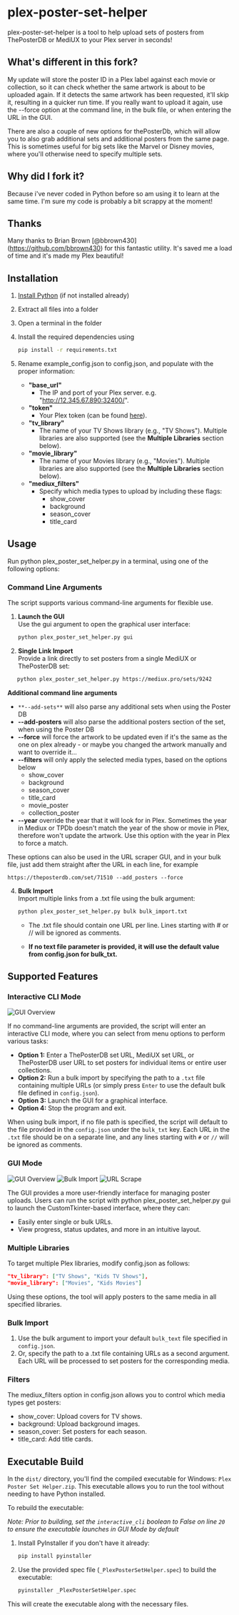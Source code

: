 
# plex-poster-set-helper

plex-poster-set-helper is a tool to help upload sets of posters from ThePosterDB or MediUX to your Plex server in seconds!

## What's different in this fork?
My update will store the poster ID in a Plex label against each movie or collection, so it can check whether the same artwork is about to be uploaded again.  If it detects the same artwork has been requested, it'll skip it, resulting in a quicker run time.  If you really want to upload it again, use the --force option at the command line, in the bulk file, or when entering the URL in the GUI.

There are also a couple of new options for thePosterDb, which will allow you to also grab additional sets and additional posters from the same page.  This is sometimes useful for big sets like the Marvel or Disney movies, where you'll otherwise need to specify multiple sets.

## Why did I fork it?
Because i've never coded in Python before so am using it to learn at the same time.  I'm sure my code is probably a bit scrappy at the moment!

## Thanks
Many thanks to Brian Brown [@bbrown430] (https://github.com/bbrown430) for this fantastic utility.  It's saved me a load of time and it's made my Plex beautiful!


## Installation

1. [Install Python](https://www.python.org/downloads/) (if not installed already)

2. Extract all files into a folder

3. Open a terminal in the folder

4. Install the required dependencies using

   ```bash
   pip install -r requirements.txt
   ```

5. Rename example_config.json to config.json, and populate with the proper information:
   - **"base_url"**  
     - The IP and port of your Plex server. e.g. "http://12.345.67.890:32400/".
   - **"token"**  
     - Your Plex token (can be found [here](https://support.plex.tv/articles/204059436-finding-an-authentication-token-x-plex-token/)).
   - **"tv_library"**  
     - The name of your TV Shows library (e.g., "TV Shows"). Multiple libraries are also supported (see the **Multiple Libraries** section below).
   - **"movie_library"**  
     - The name of your Movies library (e.g., "Movies"). Multiple libraries are also supported (see the **Multiple Libraries** section below).
   - **"mediux_filters"**  
     - Specify which media types to upload by including these flags:
       - show_cover
       - background
       - season_cover
       - title_card

## Usage

Run python plex_poster_set_helper.py in a terminal, using one of the following options:

### Command Line Arguments

The script supports various command-line arguments for flexible use.

1. **Launch the GUI**  
   Use the gui argument to open the graphical user interface:
   
   ```bash
   python plex_poster_set_helper.py gui
   ```

2. **Single Link Import**  
   Provide a link directly to set posters from a single MediUX or ThePosterDB set:
   
```bash
   python plex_poster_set_helper.py https://mediux.pro/sets/9242
   ```
   **Additional command line arguments**
   - ```**--add-sets**``` will also parse any additional sets when using the Poster DB 
   - **--add-posters** will also parse the additional posters section of the set, when using the Poster DB
   - **--force** will force the artwork to be updated even if it's the same as the one on plex already - or maybe you changed the artwork manually and want to override it...
   - **--filters** will only apply the selected media types, based on the options below
     - show_cover
     - background
     - season_cover
     - title_card 
     - movie_poster
     - collection_poster
   - **--year** override the year that it will look for in Plex.  Sometimes the year in Mediux or TPDb doesn't match the year of the show or movie in Plex, therefore won't update the artwork.  Use this option with the year in Plex to force a match.

   These options can also be used in the URL scraper GUI, and in your bulk file, just add them straight after the URL in each line, for example 
   ```
   https://theposterdb.com/set/71510 --add_posters --force
   ```

4. **Bulk Import**  
   Import multiple links from a .txt file using the bulk argument:
   
   ```bash
   python plex_poster_set_helper.py bulk bulk_import.txt
   ```

   - The .txt file should contain one URL per line. Lines starting with # or // will be ignored as comments.

   - **If no text file parameter is provided, it will use the default value from config.json for bulk_txt.**


## Supported Features

### Interactive CLI Mode

![GUI Overview](https://raw.githubusercontent.com/tonywied17/plex-poster-set-helper/refs/heads/main/assets/cli_overview.png)

If no command-line arguments are provided, the script will enter an interactive CLI mode, where you can select from menu options to perform various tasks:

- **Option 1:** Enter a ThePosterDB set URL, MediUX set URL, or ThePosterDB user URL to set posters for individual items or entire user collections.
- **Option 2:** Run a bulk import by specifying the path to a `.txt` file containing multiple URLs (or simply press `Enter` to use the default bulk file defined in `config.json`).
- **Option 3:** Launch the GUI for a graphical interface.
- **Option 4:** Stop the program and exit.

When using bulk import, if no file path is specified, the script will default to the file provided in the `config.json` under the `bulk_txt` key. Each URL in the `.txt` file should be on a separate line, and any lines starting with `#` or `//` will be ignored as comments.

### GUI Mode

![GUI Overview](https://raw.githubusercontent.com/tonywied17/plex-poster-set-helper/refs/heads/main/assets/gui_overview.png)
![Bulk Import](https://raw.githubusercontent.com/tonywied17/plex-poster-set-helper/refs/heads/main/assets/bulk_import.png)
![URL Scrape](https://raw.githubusercontent.com/tonywied17/plex-poster-set-helper/refs/heads/main/assets/url_scrape.png)


The GUI provides a more user-friendly interface for managing poster uploads. Users can run the script with python plex_poster_set_helper.py gui to launch the CustomTkinter-based interface, where they can:
- Easily enter single or bulk URLs.
- View progress, status updates, and more in an intuitive layout.

### Multiple Libraries

To target multiple Plex libraries, modify config.json as follows:

```json
"tv_library": ["TV Shows", "Kids TV Shows"],
"movie_library": ["Movies", "Kids Movies"]
```

Using these options, the tool will apply posters to the same media in all specified libraries.

### Bulk Import

1. Use the bulk argument to import your default `bulk_text` file specified in `config.json`.
2. Or, specify the path to a .txt file containing URLs as a second argument. Each URL will be processed to set posters for the corresponding media.

### Filters

The mediux_filters option in config.json allows you to control which media types get posters:
- show_cover: Upload covers for TV shows.
- background: Upload background images.
- season_cover: Set posters for each season.
- title_card: Add title cards.

## Executable Build

In the `dist/` directory, you'll find the compiled executable for Windows: `Plex Poster Set Helper.zip`. This executable allows you to run the tool without needing to have Python installed.

To rebuild the executable:

*Note: Prior to building, set the `interactive_cli` boolean to False on line `20` to ensure the executable launches in GUI Mode by default*

1. Install PyInstaller if you don't have it already:
   ```bash
   pip install pyinstaller
   ```

2. Use the provided spec file (`_PlexPosterSetHelper.spec`) to build the executable:

   ```bash
   pyinstaller _PlexPosterSetHelper.spec
   ```

This will create the executable along with the necessary files.
